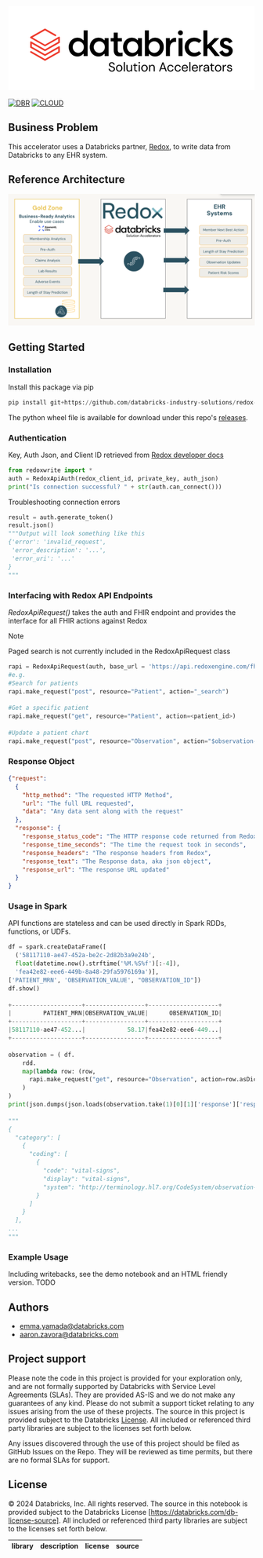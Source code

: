 <img src=https://raw.githubusercontent.com/databricks-industry-solutions/.github/main/profile/solacc_logo.png width="600px">

[![DBR](https://img.shields.io/badge/DBR-CHANGE_ME-red?logo=databricks&style=for-the-badge)](https://docs.databricks.com/release-notes/runtime/CHANGE_ME.html)
[![CLOUD](https://img.shields.io/badge/CLOUD-CHANGE_ME-blue?logo=googlecloud&style=for-the-badge)](https://databricks.com/try-databricks)

## Business Problem
This accelerator uses a Databricks partner, [Redox](https://docs.redoxengine.com/how-to-use-redox/manage-cloud-connectivity/create-a-destination-for-microsoft-azure-databricks/), to write data from Databricks to any EHR system.

## Reference Architecture
![logo](https://github.com/databricks-industry-solutions/redox-ehr-api/blob/main/img/architecture_ref.png?raw=true)

## Getting Started

### Installation 
Install this package via pip 

```python
pip install git+https://github.com/databricks-industry-solutions/redox-ehr-api
```

The python wheel file is available for download under this repo's [releases](https://github.com/databricks-industry-solutions/redox-ehr-api/releases).

### Authentication

Key, Auth Json, and Client ID retrieved from [Redox developer docs](https://docs.redoxengine.com/api-reference/fhir-api-reference/authenticate-an-oauth-api-key/)

```python
from redoxwrite import *
auth = RedoxApiAuth(redox_client_id, private_key, auth_json)
print("Is connection successful? " + str(auth.can_connect()))
```

Troubleshooting connection errors

```python
result = auth.generate_token()
result.json()
"""Output will look something like this
{'error': 'invalid_request',
 'error_description': '...',
 'error_uri': '...'
}
"""
```

### Interfacing with Redox API Endpoints

_RedoxApiRequest()_ takes the auth and FHIR endpoint and provides the interface for all FHIR actions against Redox

> [!NOTE]
> Paged search is not currently included in the RedoxApiRequest class

```python
rapi = RedoxApiRequest(auth, base_url = 'https://api.redoxengine.com/fhir/R4/redox-fhir-sandbox/Development/')
#e.g.
#Search for patients
rapi.make_request("post", resource="Patient", action="_search")

#Get a specific patient
rapi.make_request("get", resource="Patient", action=<patient_id>)

#Update a patient chart
rapi.make_request("post", resource="Observation", action="$observation-create", data=<json FHIR bundle>)
```

### Response Object

```json
{"request":
  {
    "http_method": "The requested HTTP Method",
    "url": "The full URL requested",
    "data": "Any data sent along with the request"
  },
  "response": {
    "response_status_code": "The HTTP response code returned from Redox",
    "response_time_seconds": "The time the request took in seconds",
    "response_headers": "The response headers from Redox",
    "response_text": "The Response data, aka json object",
    "response_url": "The response URL updated"
  }
}
```

### Usage in Spark 

API functions are stateless and can be used directly in Spark RDDs, functions, or UDFs.

```python
df = spark.createDataFrame([
  ('58117110-ae47-452a-be2c-2d82b3a9e24b', 
  float(datetime.now().strftime('%M.%S%f')[:-4]),
  'fea42e82-eee6-449b-8a48-29fa5976169a')],
['PATIENT_MRN', 'OBSERVATION_VALUE', "OBSERVATION_ID"])
df.show()

+--------------------+-----------------+--------------------+
|         PATIENT_MRN|OBSERVATION_VALUE|      OBSERVATION_ID|
+--------------------+-----------------+--------------------+
|58117110-ae47-452...|            58.17|fea42e82-eee6-449...|
+--------------------+-----------------+--------------------+

observation = ( df.
    rdd.
    map(lambda row: (row,
      rapi.make_request("get", resource="Observation", action=row.asDict().get('OBSERVATION_ID')))
    )
)
print(json.dumps(json.loads(observation.take(1)[0][1]['response']['response_text']), indent=2))

"""
{
  "category": [
    {
      "coding": [
        {
          "code": "vital-signs",
          "display": "vital-signs",
          "system": "http://terminology.hl7.org/CodeSystem/observation-category"
        }
      ]
    }
  ],
...
"""
```

### Example Usage

Including writebacks, see the demo notebook and an HTML friendly version. TODO


## Authors
- <emma.yamada@databricks.com>
- <aaron.zavora@databricks.com>

## Project support 

Please note the code in this project is provided for your exploration only, and are not formally supported by Databricks with Service Level Agreements (SLAs). They are provided AS-IS and we do not make any guarantees of any kind. Please do not submit a support ticket relating to any issues arising from the use of these projects. The source in this project is provided subject to the Databricks [License](./LICENSE.md). All included or referenced third party libraries are subject to the licenses set forth below.

Any issues discovered through the use of this project should be filed as GitHub Issues on the Repo. They will be reviewed as time permits, but there are no formal SLAs for support. 

## License

&copy; 2024 Databricks, Inc. All rights reserved. The source in this notebook is provided subject to the Databricks License [https://databricks.com/db-license-source].  All included or referenced third party libraries are subject to the licenses set forth below.

| library                                | description             | license    | source                                              |
|----------------------------------------|-------------------------|------------|-----------------------------------------------------|
